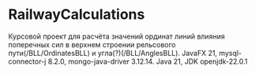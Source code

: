 # RailwayCalculations
Курсовой проект для расчёта значений ординат линий влияния поперечных сил в верхнем строении рельсового пути(/BLL/OrdinatesBLL) и угла(?)(/BLL/AnglesBLL). JavaFX 21, mysql-connector-j 8.2.0, mongo-java-driver 3.12.14. Java 21, JDK openjdk-22.0.1
